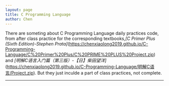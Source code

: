 ```yaml
---
layout: page
title: C Programming Language 
author: Chen
---
```


There are someting about C Programming Language daily practices code, from after class practice for the corresponding textbooks,*[C Primer Plus (Sixth Edition)-Stephen Prata]*(https://chenxiaolong2019.github.io/C-Programming-Language/C%20Primer%20Plus/C%20PRIME%20PLUS%20Project.zip) and *[明解C语言入门篇（第三版）-【日】柴田望洋]*(https://chenxiaolong2019.github.io/C-Programming-Language/明解C语言/Project.zip). But they just inculde a part of class practices, not complete.

---
